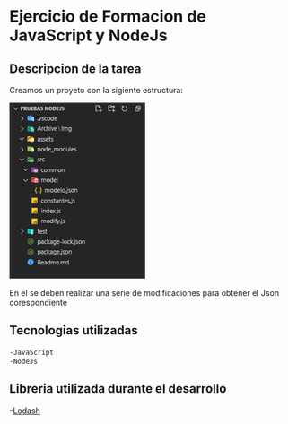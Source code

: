 # Ejercicio de Formacion de JavaScript y NodeJs
## Descripcion de la tarea
Creamos un proyeto con la sigiente estructura:

![Estructura del proyecto](./Archive/Img/Estructura_proyecto.PNG "Estructura del proyecto")

En el se deben realizar una serie de modificaciones para obtener el Json corespondiente
## Tecnologias utilizadas
    -JavaScript
    -NodeJs
## Libreria utilizada durante el desarrollo
-[Lodash](https://lodash.com/)